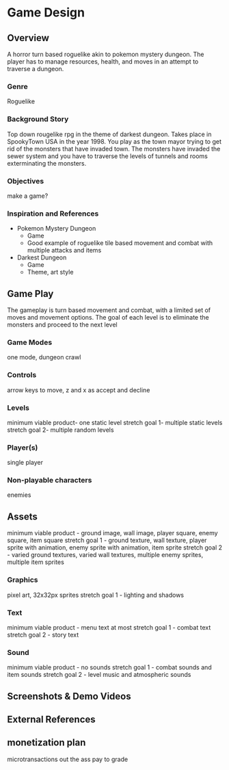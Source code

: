 # Game Design

## Overview
A horror turn based roguelike akin to pokemon mystery dungeon. The player has to manage resources, health, and moves in an attempt to traverse a dungeon.
### Genre
Roguelike
### Background Story
Top down rougelike rpg in the theme of darkest dungeon. Takes place in SpookyTown USA in the year 1998. You play as the town mayor trying to get rid of the monsters that have invaded town. The monsters have invaded the sewer system and you have to traverse the levels of tunnels and rooms exterminating the monsters.
### Objectives
make a game?
### Inspiration and References
- Pokemon Mystery Dungeon
    - Game
    - Good example of roguelike tile based movement and combat with multiple attacks and items
- Darkest Dungeon
    - Game
    - Theme, art style

## Game Play
The gameplay is turn based movement and combat, with a limited set of moves and movement options. The goal of each level is to eliminate the monsters and proceed to the next level
### Game Modes
one mode, dungeon crawl
### Controls
arrow keys to move, z and x as accept and decline
### Levels
minimum viable product- one static level
    stretch goal 1- multiple static levels
    stretch goal 2- multiple random levels
### Player(s)
single player
### Non-playable characters
enemies
## Assets
minimum viable product - ground image, wall image, player square, enemy square, item square
    stretch goal 1 - ground texture, wall texture, player sprite with animation, enemy sprite with animation, item sprite
    stretch goal 2 - varied ground textures, varied wall textures, multiple enemy sprites, multiple item sprites
### Graphics
pixel art, 32x32px sprites
    stretch goal 1 - lighting and shadows
### Text
minimum viable product - menu text at most
    stretch goal 1 - combat text
    stretch goal 2 - story text
### Sound
minimum viable product - no sounds
    stretch goal 1 - combat sounds and item sounds
    stretch goal 2 - level music and atmospheric sounds
## Screenshots & Demo Videos

## External References

## monetization plan
microtransactions out the ass
    pay to grade